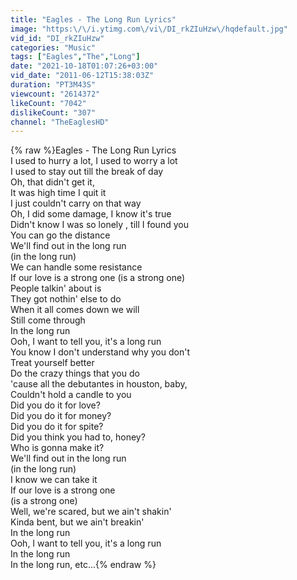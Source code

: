 ```yaml
---
title: "Eagles - The Long Run Lyrics"
image: "https:\/\/i.ytimg.com\/vi\/DI_rkZIuHzw\/hqdefault.jpg"
vid_id: "DI_rkZIuHzw"
categories: "Music"
tags: ["Eagles","The","Long"]
date: "2021-10-18T01:07:26+03:00"
vid_date: "2011-06-12T15:38:03Z"
duration: "PT3M43S"
viewcount: "2614372"
likeCount: "7042"
dislikeCount: "307"
channel: "TheEaglesHD"
---
```

{% raw %}Eagles - The Long Run Lyrics<br />I used to hurry a lot, I used to worry a lot<br />I used to stay out till the break of day<br />Oh, that didn't get it,<br />It was high time I quit it<br />I just couldn't carry on that way<br />Oh, I did some damage, I know it's true<br />Didn't know I was so lonely , till I found you<br />You can go the distance<br />We'll find out in the long run<br />(in the long run)<br />We can handle some resistance<br />If our love is a strong one (is a strong one)<br />People talkin' about is<br />They got nothin' else to do<br />When it all comes down we will<br />Still come through<br />In the long run<br />Ooh, I want to tell you, it's a long run<br />You know I don't understand why you don't<br />Treat yourself better<br />Do the crazy things that you do<br />'cause all the debutantes in houston, baby,<br />Couldn't hold a candle to you<br />Did you do it for love?<br />Did you do it for money?<br />Did you do it for spite?<br />Did you think you had to, honey?<br />Who is gonna make it?<br />We'll find out in the long run<br />(in the long run)<br />I know we can take it<br />If our love is a strong one<br />(is a strong one)<br />Well, we're scared, but we ain't shakin'<br />Kinda bent, but we ain't breakin'<br />In the long run<br />Ooh, I want to tell you, it's a long run<br />In the long run<br />In the long run, etc...{% endraw %}
